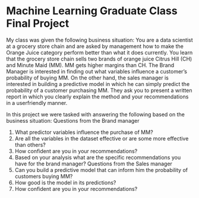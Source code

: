 # Machine Learning Graduate Class Final Project
My class was given the following business situation:
You are a data scientist at a grocery store chain and are asked by management how to make the Orange Juice category perform better than what it does currently. You learn that the grocery store chain sells two brands of orange juice Citrus Hill (CH) and Minute Maid (MM). MM gets higher margins than CH. The Brand Manager is interested in finding out what variables influence a customer’s probability of buying MM. On the other hand, the sales manager is interested in building a predictive model in which he can simply predict the probability of a customer purchasing MM. They ask you to present a written report in which you clearly explain the method and your recommendations in a userfriendly manner.

In this project we were tasked with answering the following based on the business situation:
Questions from the Brand manager
1. What predictor variables influence the purchase of MM?
2. Are all the variables in the dataset effective or are some more effective than others?
3. How confident are you in your recommendations?
4. Based on your analysis what are the specific recommendations you have for the brand manager?
Questions from the Sales manager
1. Can you build a predictive model that can inform him the probability of customers buying MM?
2. How good is the model in its predictions?
3. How confident are you in your recommendations?
